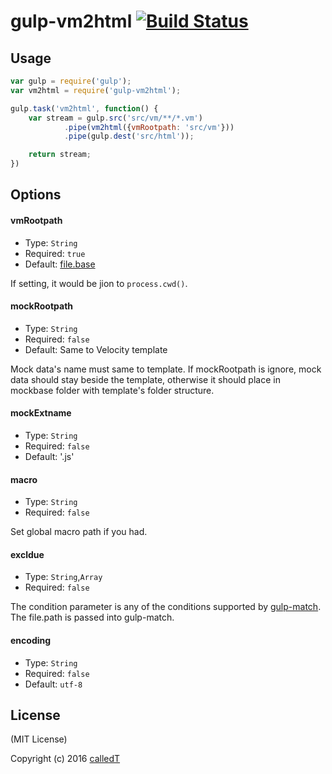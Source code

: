 # gulp-vm2html [![Build Status](https://travis-ci.org/calledT/gulp-vm2html.svg?branch=master)](https://travis-ci.org/calledT/gulp-vm2html)

## Usage

```js
var gulp = require('gulp');
var vm2html = require('gulp-vm2html');

gulp.task('vm2html', function() {
	var stream = gulp.src('src/vm/**/*.vm')
			.pipe(vm2html({vmRootpath: 'src/vm'}))
			.pipe(gulp.dest('src/html'));

	return stream;
})
```

## Options

#### vmRootpath
- Type: `String`
- Required: `true`
- Default: [file.base](https://github.com/wearefractal/glob2base)

If setting, it would be jion to `process.cwd()`.

#### mockRootpath
- Type: `String`
- Required: `false`
- Default: Same to Velocity template

Mock data's name must same to template. If mockRootpath is ignore, mock data should stay beside the template, otherwise it should place in mockbase folder
with template's folder structure.

#### mockExtname
- Type: `String`
- Required: `false`
- Default: '.js'


#### macro 
- Type: `String`
- Required: `false`

Set global macro path if you had.

#### excldue 
- Type: `String`,`Array`
- Required: `false`
 
The condition parameter is any of the conditions supported by [gulp-match](https://github.com/robrich/gulp-match). The file.path is passed into gulp-match.

#### encoding
- Type: `String`
- Required: `false`
- Default: `utf-8`


## License

(MIT License)

Copyright (c) 2016 [calledT](//calledt.com)
